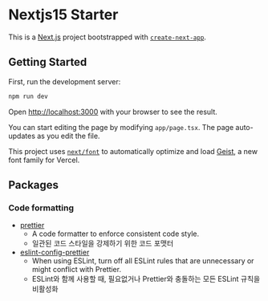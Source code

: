 # Nextjs15 Starter

This is a [Next.js](https://nextjs.org) project bootstrapped with [`create-next-app`](https://nextjs.org/docs/app/api-reference/cli/create-next-app).

## Getting Started

First, run the development server:

```bash
npm run dev
```

Open [http://localhost:3000](http://localhost:3000) with your browser to see the result.

You can start editing the page by modifying `app/page.tsx`. The page auto-updates as you edit the file.

This project uses [`next/font`](https://nextjs.org/docs/app/building-your-application/optimizing/fonts) to automatically optimize and load [Geist](https://vercel.com/font), a new font family for Vercel.

## Packages
### Code formatting
  - [prettier](https://prettier.io/)
    - A code formatter to enforce consistent code style.
    - 일관된 코드 스타일을 강제하기 위한 코드 포맷터
  - [eslint-config-prettier](https://github.com/prettier/eslint-config-prettier)
    - When using ESLint, turn off all ESLint rules that are unnecessary or might conflict with Prettier.
    - ESLint와 함께 사용할 때, 필요없거나 Prettier와 충돌하는 모든 ESLint 규칙을 비활성화